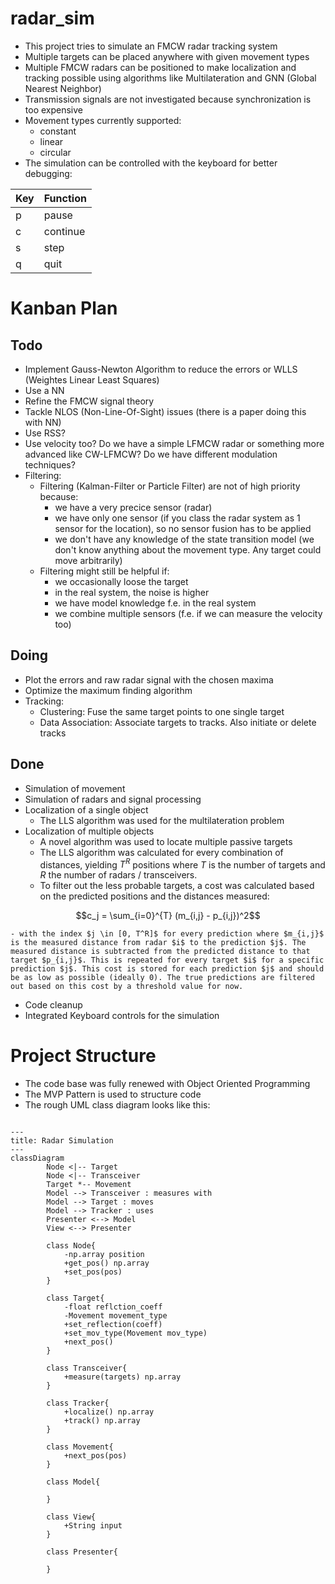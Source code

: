 # radar_sim
- This project tries to simulate an FMCW radar tracking system
- Multiple targets can be placed anywhere with given movement types
- Multiple FMCW radars can be positioned to make localization and tracking possible using algorithms like Multilateration and GNN (Global Nearest Neighbor)
- Transmission signals are not investigated because synchronization is too expensive
- Movement types currently supported:
    - constant
    - linear
    - circular
- The simulation can be controlled with the keyboard for better debugging:

| Key | Function |
| --- | -------- |
| p   | pause    |
| c   | continue |
| s   | step     |
| q   | quit     |


# Kanban Plan
## Todo
- Implement Gauss-Newton Algorithm to reduce the errors or WLLS (Weightes Linear Least Squares)
- Use a NN
- Refine the FMCW signal theory
- Tackle NLOS (Non-Line-Of-Sight) issues (there is a paper doing this with NN)
- Use RSS?
- Use velocity too? Do we have a simple LFMCW radar or something more advanced like CW-LFMCW? Do we have different modulation techniques?
- Filtering:
    - Filtering (Kalman-Filter or Particle Filter) are not of high priority because:
        - we have a very precice sensor (radar)
        - we have only one sensor (if you class the radar system as 1 sensor for the location), so no sensor fusion has to be applied
        - we don't have any knowledge of the state transition model (we don't know anything about the movement type. Any target could move arbitrarily)
    - Filtering might still be helpful if:
        - we occasionally loose the target
        - in the real system, the noise is higher
        - we have model knowledge f.e. in the real system
        - we combine multiple sensors (f.e. if we can measure the velocity too)

## Doing
- Plot the errors and raw radar signal with the chosen maxima
- Optimize the maximum finding algorithm
- Tracking:
    - Clustering: Fuse the same target points to one single target
    - Data Association: Associate targets to tracks. Also initiate or delete tracks

## Done 
- Simulation of movement
- Simulation of radars and signal processing
- Localization of a single object
    - The LLS algorithm was used for the multilateration problem
- Localization of multiple objects
    - A novel algorithm was used to locate multiple passive targets
    - The LLS algorithm was calculated for every combination of distances, yielding $T^R$ positions where $T$ is the number of targets and $R$ the number of radars / transceivers.
    - To filter out the less probable targets, a cost was calculated based on the predicted positions and the distances measured:
    
$$c_j = \sum_{i=0}^{T} (m_{i,j} - p_{i,j})^2$$
    
    - with the index $j \in [0, T^R]$ for every prediction where $m_{i,j}$ is the measured distance from radar $i$ to the prediction $j$. The measured distance is subtracted from the predicted distance to that target $p_{i,j}$. This is repeated for every target $i$ for a specific prediction $j$. This cost is stored for each prediction $j$ and should be as low as possible (ideally 0). The true predictions are filtered out based on this cost by a threshold value for now.
- Code cleanup
- Integrated Keyboard controls for the simulation


# Project Structure
- The code base was fully renewed with Object Oriented Programming
- The MVP Pattern is used to structure code
- The rough UML class diagram looks like this:

```mermaid

---
title: Radar Simulation
---
classDiagram
		Node <|-- Target
		Node <|-- Transceiver
		Target *-- Movement
		Model --> Transceiver : measures with
		Model --> Target : moves
		Model --> Tracker : uses
		Presenter <--> Model
		View <--> Presenter
		
		class Node{
			-np.array position
			+get_pos() np.array
			+set_pos(pos)
		}
		
		class Target{
			-float reflction_coeff
			-Movement movement_type
			+set_reflection(coeff)
			+set_mov_type(Movement mov_type)
			+next_pos()
		}
		
		class Transceiver{
			+measure(targets) np.array
		}
		
		class Tracker{
			+localize() np.array
			+track() np.array
		}
		
		class Movement{
			+next_pos(pos)
		}
		
		class Model{
			
		}
		
		class View{
			+String input
		}
		
		class Presenter{
			
		}
```